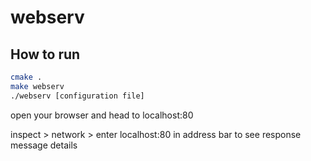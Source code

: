 # webserv

## How to run
```bash
cmake .
make webserv
./webserv [configuration file]
```

open your browser and head to localhost:80

inspect > network > enter localhost:80 in address bar
to see response message details
